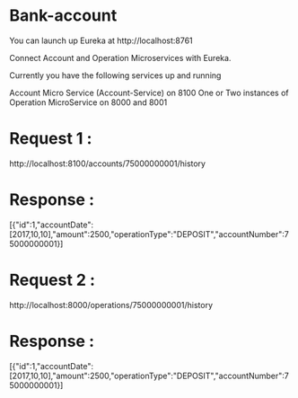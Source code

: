 # Bank-account

You can launch up Eureka at http://localhost:8761

Connect Account and Operation Microservices with Eureka.

Currently you have the following services up and running

Account Micro Service (Account-Service) on 8100
One or Two instances of Operation MicroService on 8000 and 8001

# Request 1 : 
http://localhost:8100/accounts/75000000001/history

# Response : 
[{"id":1,"accountDate":[2017,10,10],"amount":2500,"operationType":"DEPOSIT","accountNumber":75000000001}]

# Request 2 : 
http://localhost:8000/operations/75000000001/history

# Response : 
[{"id":1,"accountDate":[2017,10,10],"amount":2500,"operationType":"DEPOSIT","accountNumber":75000000001}]
